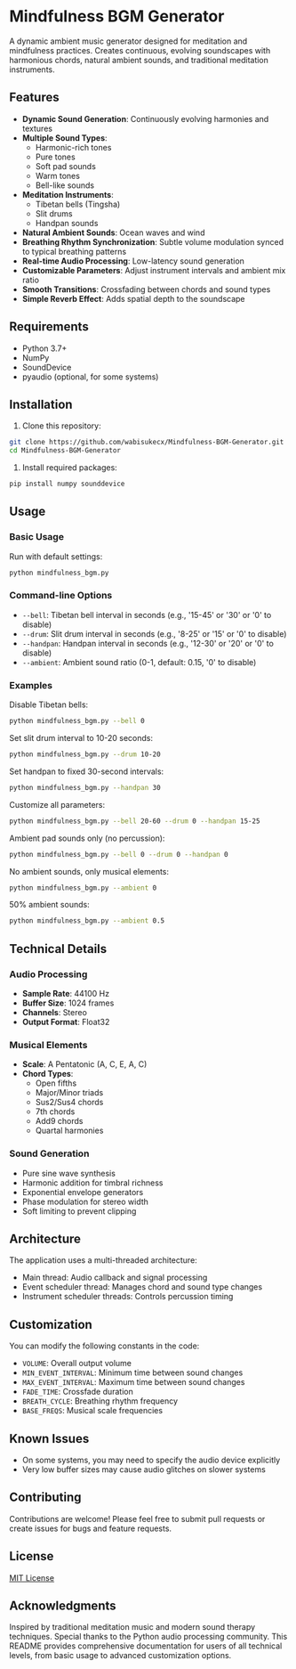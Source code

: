 # Mindfulness BGM Generator

A dynamic ambient music generator designed for meditation and mindfulness practices. Creates continuous, evolving soundscapes with harmonious chords, natural ambient sounds, and traditional meditation instruments.

## Features

- **Dynamic Sound Generation**: Continuously evolving harmonies and textures
- **Multiple Sound Types**:
  - Harmonic-rich tones
  - Pure tones
  - Soft pad sounds
  - Warm tones
  - Bell-like sounds
- **Meditation Instruments**:
  - Tibetan bells (Tingsha)
  - Slit drums
  - Handpan sounds
- **Natural Ambient Sounds**: Ocean waves and wind
- **Breathing Rhythm Synchronization**: Subtle volume modulation synced to typical breathing patterns
- **Real-time Audio Processing**: Low-latency sound generation
- **Customizable Parameters**: Adjust instrument intervals and ambient mix ratio
- **Smooth Transitions**: Crossfading between chords and sound types
- **Simple Reverb Effect**: Adds spatial depth to the soundscape

## Requirements

- Python 3.7+
- NumPy
- SoundDevice
- pyaudio (optional, for some systems)

## Installation

1. Clone this repository:

```bash
git clone https://github.com/wabisukecx/Mindfulness-BGM-Generator.git
cd Mindfulness-BGM-Generator
```

1. Install required packages:

```bash
pip install numpy sounddevice
```

## Usage

### Basic Usage

Run with default settings:

```bash
python mindfulness_bgm.py
```

### Command-line Options

- `--bell`: Tibetan bell interval in seconds (e.g., '15-45' or '30' or '0' to disable)
- `--drum`: Slit drum interval in seconds (e.g., '8-25' or '15' or '0' to disable)  
- `--handpan`: Handpan interval in seconds (e.g., '12-30' or '20' or '0' to disable)
- `--ambient`: Ambient sound ratio (0-1, default: 0.15, '0' to disable)

### Examples

Disable Tibetan bells:

```bash
python mindfulness_bgm.py --bell 0
```

Set slit drum interval to 10-20 seconds:

```bash
python mindfulness_bgm.py --drum 10-20
```

Set handpan to fixed 30-second intervals:

```bash
python mindfulness_bgm.py --handpan 30
```

Customize all parameters:

```bash
python mindfulness_bgm.py --bell 20-60 --drum 0 --handpan 15-25
```

Ambient pad sounds only (no percussion):

```bash
python mindfulness_bgm.py --bell 0 --drum 0 --handpan 0
```

No ambient sounds, only musical elements:

```bash
python mindfulness_bgm.py --ambient 0
```

50% ambient sounds:

```bash
python mindfulness_bgm.py --ambient 0.5
```

## Technical Details

### Audio Processing

- **Sample Rate**: 44100 Hz
- **Buffer Size**: 1024 frames
- **Channels**: Stereo
- **Output Format**: Float32

### Musical Elements

- **Scale**: A Pentatonic (A, C, E, A, C)
- **Chord Types**:
  - Open fifths
  - Major/Minor triads
  - Sus2/Sus4 chords
  - 7th chords
  - Add9 chords
  - Quartal harmonies

### Sound Generation

- Pure sine wave synthesis
- Harmonic addition for timbral richness
- Exponential envelope generators
- Phase modulation for stereo width
- Soft limiting to prevent clipping

## Architecture

The application uses a multi-threaded architecture:

- Main thread: Audio callback and signal processing
- Event scheduler thread: Manages chord and sound type changes
- Instrument scheduler threads: Controls percussion timing

## Customization

You can modify the following constants in the code:

- `VOLUME`: Overall output volume
- `MIN_EVENT_INTERVAL`: Minimum time between sound changes
- `MAX_EVENT_INTERVAL`: Maximum time between sound changes
- `FADE_TIME`: Crossfade duration
- `BREATH_CYCLE`: Breathing rhythm frequency
- `BASE_FREQS`: Musical scale frequencies

## Known Issues

- On some systems, you may need to specify the audio device explicitly
- Very low buffer sizes may cause audio glitches on slower systems

## Contributing

Contributions are welcome! Please feel free to submit pull requests or create issues for bugs and feature requests.

## License

[MIT License](LICENSE)

## Acknowledgments

Inspired by traditional meditation music and modern sound therapy techniques. Special thanks to the Python audio processing community.
This README provides comprehensive documentation for users of all technical levels, from basic usage to advanced customization options.
